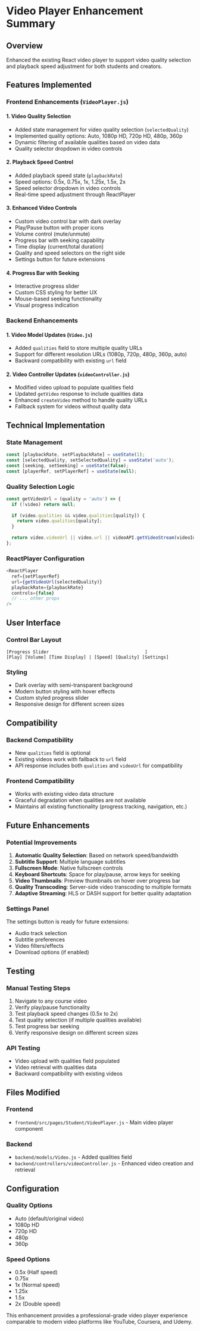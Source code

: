# Video Player Enhancement Summary

## Overview
Enhanced the existing React video player to support video quality selection and playback speed adjustment for both students and creators.

## Features Implemented

### Frontend Enhancements (`VideoPlayer.js`)

#### 1. Video Quality Selection
- Added state management for video quality selection (`selectedQuality`)
- Implemented quality options: Auto, 1080p HD, 720p HD, 480p, 360p
- Dynamic filtering of available qualities based on video data
- Quality selector dropdown in video controls

#### 2. Playback Speed Control
- Added playback speed state (`playbackRate`)
- Speed options: 0.5x, 0.75x, 1x, 1.25x, 1.5x, 2x
- Speed selector dropdown in video controls
- Real-time speed adjustment through ReactPlayer

#### 3. Enhanced Video Controls
- Custom video control bar with dark overlay
- Play/Pause button with proper icons
- Volume control (mute/unmute)
- Progress bar with seeking capability
- Time display (current/total duration)
- Quality and speed selectors on the right side
- Settings button for future extensions

#### 4. Progress Bar with Seeking
- Interactive progress slider
- Custom CSS styling for better UX
- Mouse-based seeking functionality
- Visual progress indication

### Backend Enhancements

#### 1. Video Model Updates (`Video.js`)
- Added `qualities` field to store multiple quality URLs
- Support for different resolution URLs (1080p, 720p, 480p, 360p, auto)
- Backward compatibility with existing `url` field

#### 2. Video Controller Updates (`videoController.js`)
- Modified video upload to populate qualities field
- Updated `getVideo` response to include qualities data
- Enhanced `createVideo` method to handle quality URLs
- Fallback system for videos without quality data

## Technical Implementation

### State Management
```javascript
const [playbackRate, setPlaybackRate] = useState(1);
const [selectedQuality, setSelectedQuality] = useState('auto');
const [seeking, setSeeking] = useState(false);
const [playerRef, setPlayerRef] = useState(null);
```

### Quality Selection Logic
```javascript
const getVideoUrl = (quality = 'auto') => {
  if (!video) return null;
  
  if (video.qualities && video.qualities[quality]) {
    return video.qualities[quality];
  }
  
  return video.videoUrl || video.url || videoAPI.getVideoStream(videoId);
};
```

### ReactPlayer Configuration
```javascript
<ReactPlayer
  ref={setPlayerRef}
  url={getVideoUrl(selectedQuality)}
  playbackRate={playbackRate}
  controls={false}
  // ... other props
/>
```

## User Interface

### Control Bar Layout
```
[Progress Slider                                    ]
[Play] [Volume] [Time Display] | [Speed] [Quality] [Settings]
```

### Styling
- Dark overlay with semi-transparent background
- Modern button styling with hover effects
- Custom styled progress slider
- Responsive design for different screen sizes

## Compatibility

### Backend Compatibility
- New `qualities` field is optional
- Existing videos work with fallback to `url` field
- API response includes both `qualities` and `videoUrl` for compatibility

### Frontend Compatibility
- Works with existing video data structure
- Graceful degradation when qualities are not available
- Maintains all existing functionality (progress tracking, navigation, etc.)

## Future Enhancements

### Potential Improvements
1. **Automatic Quality Selection**: Based on network speed/bandwidth
2. **Subtitle Support**: Multiple language subtitles
3. **Fullscreen Mode**: Native fullscreen controls
4. **Keyboard Shortcuts**: Space for play/pause, arrow keys for seeking
5. **Video Thumbnails**: Preview thumbnails on hover over progress bar
6. **Quality Transcoding**: Server-side video transcoding to multiple formats
7. **Adaptive Streaming**: HLS or DASH support for better quality adaptation

### Settings Panel
The settings button is ready for future extensions:
- Audio track selection
- Subtitle preferences
- Video filters/effects
- Download options (if enabled)

## Testing

### Manual Testing Steps
1. Navigate to any course video
2. Verify play/pause functionality
3. Test playback speed changes (0.5x to 2x)
4. Test quality selection (if multiple qualities available)
5. Test progress bar seeking
6. Verify responsive design on different screen sizes

### API Testing
- Video upload with qualities field populated
- Video retrieval with qualities data
- Backward compatibility with existing videos

## Files Modified

### Frontend
- `frontend/src/pages/Student/VideoPlayer.js` - Main video player component

### Backend
- `backend/models/Video.js` - Added qualities field
- `backend/controllers/videoController.js` - Enhanced video creation and retrieval

## Configuration

### Quality Options
- Auto (default/original video)
- 1080p HD
- 720p HD  
- 480p
- 360p

### Speed Options
- 0.5x (Half speed)
- 0.75x
- 1x (Normal speed)
- 1.25x
- 1.5x
- 2x (Double speed)

This enhancement provides a professional-grade video player experience comparable to modern video platforms like YouTube, Coursera, and Udemy.